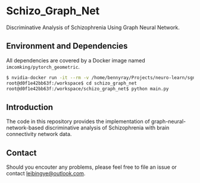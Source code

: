 # Schizo_Graph_Net

Discriminative Analysis of Schizophrenia Using Graph Neural Network.

## Environment and Dependencies

All dependencies are covered by a Docker image named ```imcomking/pytorch_geometric```.
```bash
$ nvidia-docker run -it --rm -v /home/bennyray/Projects/neuro-learn/sgn/dev/schizo_graph_net/:/workspace/schizo_graph_net/ imcomking/pytorch_geometric /bin/bash
root@d0f1e42bb63f:/workspace$ cd schizo_graph_net
root@d0f1e42bb63f:/workspace/schizo_graph_net$ python main.py
```

## Introduction

The code in this repository provides the implementation of graph-neural-network-based discriminative analysis of Schizophrenia with brain connectivity network data.

## Contact

Should you encouter any problems, please feel free to file an issue or contact leibingye@outlook.com.